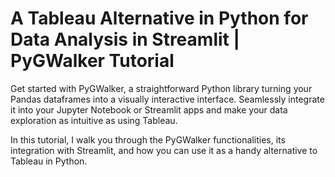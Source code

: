 # A Tableau Alternative in Python for Data Analysis in Streamlit | PyGWalker Tutorial
Get started with PyGWalker, a straightforward Python library turning your Pandas dataframes into a visually interactive interface. Seamlessly integrate it into your Jupyter Notebook or Streamlit apps and make your data exploration as intuitive as using Tableau.

In this tutorial, I walk you through the PyGWalker functionalities, its integration with Streamlit, and how you can use it as a handy alternative to Tableau in Python.



